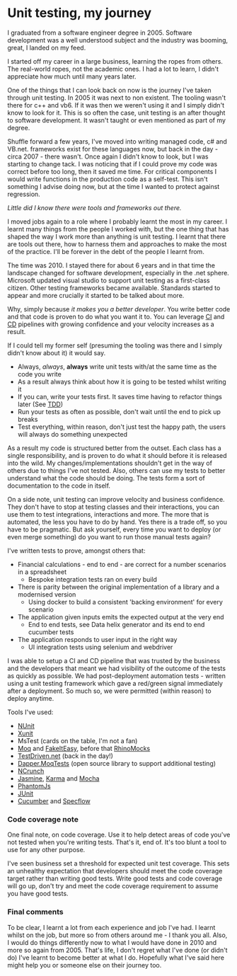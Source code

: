 # Unit testing, my journey

I graduated from a software engineer degree in 2005. Software development was a well understood subject and the industry was booming, great, I landed on my feed.

I started off my career in a large business, learning the ropes from others. The real-world ropes, not the academic ones. I had a lot to learn, I didn't appreciate how much until many years later. 

One of the things that I can look back on now is the journey I've taken through unit testing. In 2005 it was next to non existent. The tooling wasn't there for c++ and vb6. If it was then we weren't using it and I simply didn't know to look for it. This is so often the case, unit testing is an after thought to software development. It wasn't taught or even mentioned as part of my degree.

Shuffle forward a few years, I've moved into writing managed code, c# and VB.net. frameworks exist for these languages now, but back in the day - circa 2007 - there wasn't. Once again I didn't know to look, but I was starting to change tack. I was noticing that if I could prove my code was correct before too long, then it saved me time. For critical components I would write functions in the production code as a self-test. This isn't something I advise doing now, but at the time I wanted to protect against regression.

_Little did I know there were tools and frameworks out there._

I moved jobs again to a role where I probably learnt the most in my career. I learnt many things from the people I worked with, but the one thing that has shaped the way I work more than anything is unit testing. I learnt that there are tools out there, how to harness them and approaches to make the most of the practice. I'll be forever in the debt of the people I learnt from.

The time was 2010. I stayed there for about 6 years and in that time the landscape changed for software development, especially in the .net sphere. Microsoft updated visual studio to support unit testing as a first-class citizen. Other testing frameworks became available. Standards started to appear and more crucially it started to be talked about more.

Why, simply because *it makes you a better developer*. You write better code and that code is proven to do what you want it to. You can leverage [CI](https://en.m.wikipedia.org/wiki/Continuous_integration) and [CD](https://en.m.wikipedia.org/wiki/Continuous_delivery) pipelines with growing confidence and your velocity increases as a result.

If I could tell my former self (presuming the tooling was there and I simply didn't know about it) it would say.

- Always, _always_, **always** write unit tests with/at the same time as the code you write
- As a result always think about how it is going to be tested whilst writing it
- If you can, write your tests first. It saves time having to refactor things later (See [TDD](https://en.m.wikipedia.org/wiki/Test-driven_development))
- Run your tests as often as possible, don't wait until the end to pick up breaks
- Test everything, within reason, don't just test the happy path, the users will always do something unexpected

As a result my code is structured better from the outset. Each class has a single responsibility, and is proven to do what it should before it is released into the wild. My changes/implementations shouldn't get in the way of others due to things I've not tested. Also, others can use my tests to better understand what the code should be doing. The tests form a sort of documentation to the code in itself.

On a side note, unit testing can improve velocity and business confidence. They don't have to stop at testing classes and their interactions, you can use them to test integrations, interactions and more. The more that is automated, the less you have to do by hand. Yes there is a trade off, so you have to be pragmatic. But ask yourself, every time you want to deploy (or even merge something) do you want to run those manual tests again?

I've written tests to prove, amongst others that:
* Financial calculations - end to end - are correct for a number scenarios in a spreadsheet
   * Bespoke integration tests ran on every build
* There is parity between the original implementation of a library and a modernised version
   * Using docker to build a consistent 'backing environment' for every scenario
* The application given inputs emits the expected output at the very end
   * End to end tests, see Data helix generator and its end to end cucumber tests
* The application responds to user input in the right way
   * UI integration tests using selenium and webdriver

I was able to setup a CI and CD pipeline that was trusted by the business and the developers that meant we had visibility of the outcome of the tests as quickly as possible. We had post-deployment automation tests - written using a unit testing framework which gave a red/green signal immediately after a deployment. So much so, we were permitted (within reason) to deploy anytime.

Tools I've used:
- [NUnit](https://nunit.org)
- [Xunit](https://xunit.net/)
- MsTest (cards on the table, I'm not a fan)
- [Moq](https://github.com/moq/moq4) and [FakeItEasy](https://fakeiteasy.github.io/), before that [RhinoMocks](https://www.hibernatingrhinos.com/oss/rhino-mocks)
- [TestDriven.net](https://testdriven.net/) (back in the day!)
- [Dapper.MoqTests](https://github.com/laingsimon/Dapper.MoqTests)  (open source library to support additional testing)
- [NCrunch](https://www.ncrunch.net/)
- [Jasmine](https://jasmine.github.io/), [Karma](https://karma-runner.github.io/latest/index.html) and [Mocha](https://mochajs.org/)
- [PhantomJs](https://phantomjs.org/)
- [JUnit](https://junit.org/junit5/)
- [Cucumber](https://cucumber.io/) and [Specflow](https://specflow.org/)

### Code coverage note
One final note, on code coverage. Use it to help detect areas of code you've not tested when you're writing tests. That's it, end of. It's too blunt a tool to use for any other purpose. 

I've seen business set a threshold for expected unit test coverage. This sets an unhealthy expectation that developers should meet the code coverage target rather than writing good tests. Write good tests and code coverage will go up, don't try and meet the code coverage requirement to assume you have good tests.

### Final comments
To be clear, I learnt a lot from each experience and job I've had. I learnt whilst on the job, but more so from others around me - I thank you all. Also, I would do things differently now to what I would have done in 2010 and more so again from 2005. That's life, I don't regret what I've done (or didn't do) I've learnt to become better at what I do. Hopefully what I've said here might help you or someone else on their journey too.
